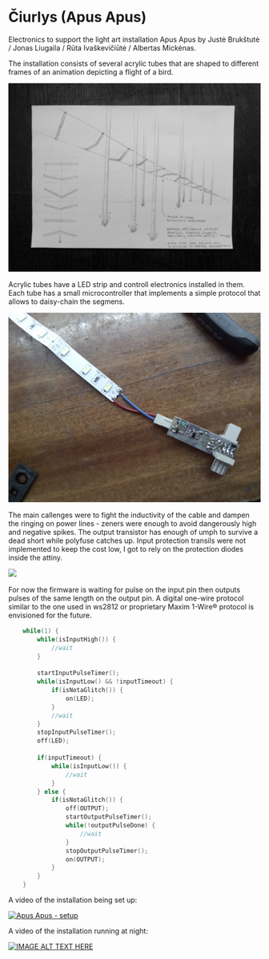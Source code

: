 # Čiurlys (Apus Apus)

Electronics to support the light art installation Apus Apus by Justė Brukštutė / Jonas Liugaila / Rūta Ivaškevičiūtė / Albertas Mickėnas.

The installation consists of several acrylic tubes that are shaped to different frames of an animation 
depicting a flight of a bird.

![](media/concept.jpg)

Acrylic tubes have a LED strip and controll electronics installed in them. Each tube has a small microcontroller that 
implements a simple protocol that allows to daisy-chain the segmens.

![](media/module.jpg)

The main callenges were to fight the inductivity of the cable and dampen the ringing on power lines - zeners were enough 
to avoid dangerously high and negative spikes. The output transistor has enough of umph to survive a dead short while 
polyfuse catches up. Input protection transils were not implemented to keep the cost low, I got to rely on the protection diodes
inside the attiny.

![](https://cdn.rawgit.com/Miceuz/ciurlys/master/media/ciurlys.svg)

For now the firmware is waiting for pulse on the input pin then outputs pulses of the same length on the output pin. A
digital one-wire protocol similar to the one used in ws2812 or proprietary Maxim 1-Wire® protocol is envisioned for the future.

```c
	while(1) {
		while(isInputHigh()) {
			//wait
		}

		startInputPulseTimer();
		while(isInputLow() && !inputTimeout) {
			if(isNotaGlitch()) {
				on(LED);
			}
			//wait
		}
		stopInputPulseTimer();
		off(LED);

		if(inputTimeout) {
			while(isInputLow()) {
				//wait
			}
		} else {
			if(isNotaGlitch()) {
				off(OUTPUT);
				startOutputPulseTimer();
				while(!outputPulseDone) {
					//wait
				}
				stopOutputPulseTimer();
				on(OUTPUT);
			}
		}
	}
```

A video of the installation being set up:

[![Apus Apus - setup](http://img.youtube.com/vi/SOXjC1DidxA/0.jpg)](http://www.youtube.com/watch?v=SOXjC1DidxA?rel=0)

A video of the installation running at night:

[![IMAGE ALT TEXT HERE](http://img.youtube.com/vi/rREeh75hglU/0.jpg)](http://www.youtube.com/watch?v=rREeh75hglU?rel=0)
